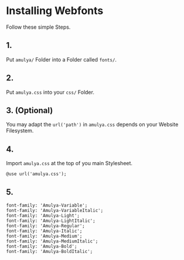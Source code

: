# Installing Webfonts
Follow these simple Steps.

## 1.
Put `amulya/` Folder into a Folder called `fonts/`.

## 2.
Put `amulya.css` into your `css/` Folder.

## 3. (Optional)
You may adapt the `url('path')` in `amulya.css` depends on your Website Filesystem.

## 4.
Import `amulya.css` at the top of you main Stylesheet.

```
@use url('amulya.css');
```

## 5.


```
font-family: 'Amulya-Variable';
font-family: 'Amulya-VariableItalic';
font-family: 'Amulya-Light';
font-family: 'Amulya-LightItalic';
font-family: 'Amulya-Regular';
font-family: 'Amulya-Italic';
font-family: 'Amulya-Medium';
font-family: 'Amulya-MediumItalic';
font-family: 'Amulya-Bold';
font-family: 'Amulya-BoldItalic';
```

